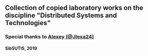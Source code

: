 ## Collection of copied laboratory works on the discipline "Distributed Systems and Technologies"
### Special thanks to [Alexey (@JIexa24)](https://github.com/JIexa24 "Yeap, this is he")

#### SibSUTIS, 2019

